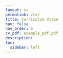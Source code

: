 ```yaml
---
layout: cv
permalink: /cv/
title: Curriculum Vitae
nav: false
nav_order: 5
cv_pdf: example_pdf.pdf
description: 
toc:
  sidebar: left
---
```

